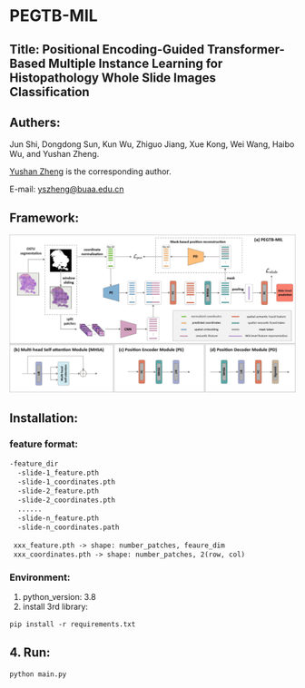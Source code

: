 # PEGTB-MIL
## Title: Positional Encoding-Guided Transformer-Based Multiple Instance Learning for Histopathology Whole Slide Images Classification

[//]: # (## Abstract)

[//]: # ()
[//]: # (### Background and objectives:)

[//]: # (Whole slide image &#40;WSI&#41; classification is of great clinical significance in computer-aided pathological diagnosis. Due to the high cost of manual annotation, weakly supervised WSI classification methods have gained more attention. As the most representative, multiple instance learning &#40;MIL&#41; generally aggregates the predictions or features of the patches within a WSI to achieve the slide-level classification under the weak supervision of WSI labels. However, most existing MIL methods ignore spatial position relationships of the patches, which is likely to strengthen the discriminative ability of WSI-level features.)

[//]: # ()
[//]: # (### Methods:)

[//]: # (In this paper, we propose a novel positional encoding-guided transformer-based multiple instance learning &#40;PEGTB-MIL&#41; method for histopathology WSI classification. It aims to encode the spatial positional property of the patch into its corresponding semantic features and explore the potential correlation among the patches for improving the WSI classification performance. Concretely, the deep features of the patches in WSI are first extracted and simultaneously a position encoder is used to encode the spatial 2D positional information of the patches into the spatial-aware features. After incorporating the semantic features and spatial embeddings, multi-head self-attention &#40;MHSA&#41; is applied to explore the contextual and spatial dependencies of the fused features. Particularly, we introduce an auxiliary reconstruction task to enhance the spatial-semantic consistency and generalization ability of features.)

[//]: # ()
[//]: # (### Results:)

[//]: # (The proposed method is evaluated on two public benchmark TCGA datasets &#40;TCGA-LUNG and TCGA-BRCA&#41; and two in-house clinical datasets &#40;USTC-EGFR and USTC-GIST&#41;. Experimental results validate it is effective in the tasks of cancer subtyping and gene mutation status prediction. In the test stage, the proposed PEGTB-MIL outperforms the other state-of-the-art methods and respectively achieves 97.13±0.34, 86.74±2.64, 83.25±1.65, and 72.52±1.63 of the area under the receiver operating characteristic &#40;ROC&#41; curve &#40;AUC&#41;.)

[//]: # ()
[//]: # (### Conclusions:)

[//]: # (PEGTB-MIL utilizes positional encoding to effectively guide and reinforce MIL, leading to enhanced performance on downstream WSI classification tasks. Specifically, the introduced auxiliary reconstruction module adeptly preserves the spatial-semantic consistency of patch features. More significantly, this study investigates the relationship between position information and disease diagnosis and presents a promising avenue for further research.)

## Authers:
Jun Shi, Dongdong Sun, Kun Wu, Zhiguo Jiang, Xue Kong, Wei Wang, Haibo Wu, and Yushan Zheng.


[Yushan Zheng](https://zhengyushan.github.io/) is the corresponding author.


E-mail: yszheng@buaa.edu.cn

## Framework:
![framework](images/framework.jpg)

## Installation:
### feature format:
```none
-feature_dir
  -slide-1_feature.pth
  -slide-1_coordinates.pth
  -slide-2_feature.pth
  -slide-2_coordinates.pth
  ......
  -slide-n_feature.pth
  -slide-n_coordinates.path
 
 xxx_feature.pth -> shape: number_patches, feaure_dim
 xxx_coordinates.pth -> shape: number_patches, 2(row, col)
```

### Environment:
1. python_version: 3.8
2. install 3rd library:
```shell
pip install -r requirements.txt
```


## 4. Run:
```shell
python main.py
```
